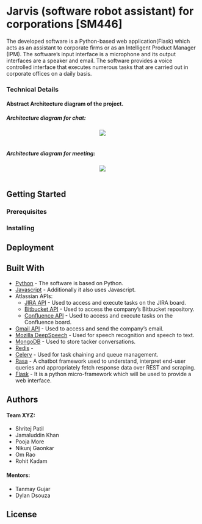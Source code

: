 # Jarvis (software robot assistant) for corporations [SM446]
The developed software is a Python-based web application(Flask) which acts as an assistant to corporate firms or as an Intelligent Product Manager (IPM). The software’s input interface is a microphone and its output interfaces are a speaker and email. The software provides a voice controlled interface that executes numerous tasks that are carried out in corporate offices on a daily basis. 

### Technical Details 
#### Abstract Architecture diagram of the project.
##### Architecture diagram for chat:
<div align="center">
  <img src="https://github.com/JKhan01/SIH2020/blob/Pooja/IMG-20200802-WA0000.jpg"><br><br>
</div>

##### Architecture diagram for meeting:
<div align="center">
  <img src="https://github.com/JKhan01/SIH2020/blob/Pooja/IMG-20200802-WA0001.jpg"><br><br>
</div>

## Getting Started


### Prerequisites


### Installing


## Deployment


## Built With
- [Python](https://www.python.org/) -  The software is based on Python.
- [Javascript](https://developer.mozilla.org/en-US/docs/Web/JavaScript) - Additionally it also uses Javascript.
- Atlassian APIs:
  - [JIRA API](https://developer.atlassian.com/server/jira/platform/rest-apis/) -  Used to access and execute tasks on the JIRA board.
  - [Bitbucket API](https://developer.atlassian.com/bitbucket/api/2/reference/) - Used to access the company’s Bitbucket repository.
  - [Confluence API](https://docs.atlassian.com/atlassian-confluence/REST/6.6.0/) - Used to access and execute tasks on the Confluence board.
- [Gmail API](https://developers.google.com/gmail/api) - Used to access and send the company’s email.
- [Mozilla DeepSpeech](https://deepspeech.readthedocs.io/en/v0.8.0/?badge=latest) - Used for speech recognition and speech to text.
- [MongoDB](https://docs.mongodb.com/) - Used to store tacker conversations.
- [Redis](https://redis.io/documentation) - 
- [Celery](https://docs.celeryproject.org/en/stable/) - Used for task chaining and queue management.
- [Rasa](https://rasa.com/docs/) - A chatbot framework used to understand, interpret end-user queries and appropriately fetch response data over REST and scraping.
- [Flask](https://flask.palletsprojects.com/en/1.1.x/) -  It is a python micro-framework which will be used to provide a web interface. 


## Authors
#### Team XYZ:
* Shritej Patil
* Jamaluddin Khan
* Pooja More
* Nikunj Gaonkar
* Om Rao
* Rohit Kadam
#### Mentors:
* Tanmay Gujar
* Dylan Dsouza

## License

